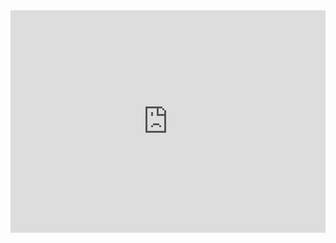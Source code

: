 <iframe src="https://trinket.io/embed/python3/29a6950b14?outputOnly=true&runOption=console&showInstructions=true" width="100%" height="356" frameborder="0" marginwidth="0" marginheight="0" allowfullscreen></iframe>
